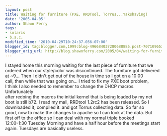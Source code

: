 ```yaml
---
layout: post
title: Waiting for furniture (PXE, RRDTool, Torrus...Yakshaving)
date: '2005-04-05'
author: Shawn Ferry
tags:
- solaris
- b.s.c.
modified_time: '2010-04-29T10:24:37.056-07:00'
blogger_id: tag:blogger.com,1999:blog-496684037280688885.post-707109653777161143
blogger_orig_url: http://blog.shawnferry.com/2005/04/waiting-for-furniture-pxe-rrdtool.html
---
```


I stayed home this morning waiting for the last piece of furniture that we  
ordered when our style/color was discontinued. The furniture got delivered  
at ~9... Then I didn't get out of the house in time so I got on a 10:00  
call, then while that was going on... I tried to fix my PXE boot problem,  
I think I also needed to remember to change the DHCP macros. Unfortunately  
after redoing the macros the initial kernel that is being loaded by my net  
boot is still b72. I read my mail, RRDtool 1.2rc2 has been released. So I  
downloaded it, compiled it. and got Torrus collecting data. So far so  
good, now to make the changes to apache so I can look at the data. But  
first off to the office so I can deal with my normal triple booked  
12:00-1:30 Tuesday Morning and have a half hour before the meetings start  
again. Tuesdays are basically useless.  

